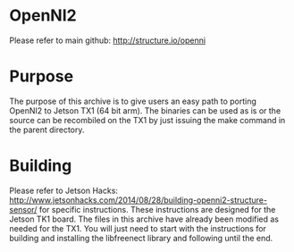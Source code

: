 # OpenNI2

Please refer to main github: http://structure.io/openni

# Purpose
The purpose of this archive is to give users an easy path to porting OpenNI2 to Jetson TX1 (64 bit arm). The binaries can be used as is or the source can be recombiled on the TX1 by just issuing the make command in the parent directory.

# Building
Please refer to Jetson Hacks: http://www.jetsonhacks.com/2014/08/28/building-openni2-structure-sensor/ for specific instructions. These instructions are designed for the Jetson TK1 board. The files in this archive have already been modified as needed for the TX1. You will just need to start with the instructions for building and installing the libfreenect library and following until the end.

